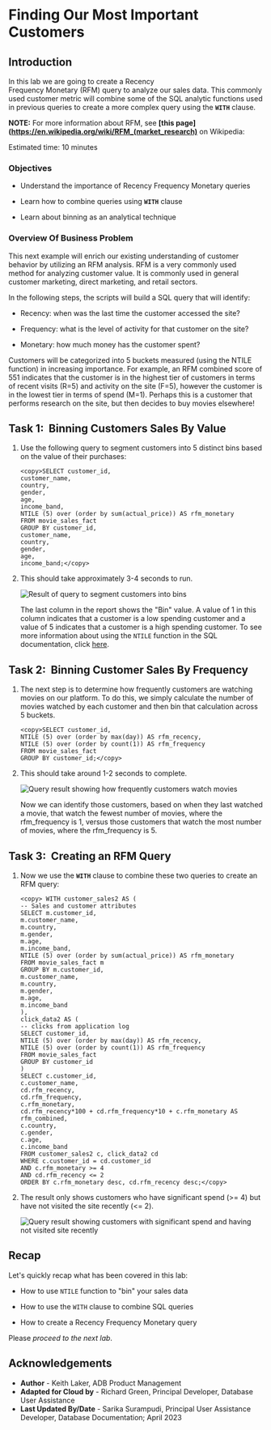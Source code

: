 ﻿# Finding Our Most Important Customers

## Introduction

In this lab we are going to create a Recency Frequency Monetary (RFM) query to analyze our sales data. This commonly used customer metric will combine some of the SQL analytic functions used in previous queries to create a more complex query using the **`WITH`** clause. 

**NOTE:** For more information about RFM, see **[this page](https://en.wikipedia.org/wiki/RFM_(market_research)** on Wikipedia: 

Estimated time: 10 minutes

### Objectives

- Understand the importance of Recency Frequency Monetary queries

- Learn how to combine queries using **`WITH`** clause

- Learn about binning as an analytical technique

### Overview Of Business Problem

This next example will enrich our existing understanding of customer behavior by utilizing an RFM analysis. RFM is a very commonly used method for analyzing customer value. It is commonly used in general customer marketing, direct marketing, and retail sectors.

In the following steps, the scripts will build a SQL query that will identify:

- Recency: when was the last time the customer accessed the site?

- Frequency: what is the level of activity for that customer on the site?

- Monetary: how much money has the customer spent?

Customers will be categorized into 5 buckets measured (using the NTILE function) in increasing importance. For example, an RFM combined score of 551 indicates that the customer is in the highest tier of customers in terms of recent visits (R=5) and activity on the site (F=5), however the customer is in the lowest tier in terms of spend (M=1). Perhaps this is a customer that performs research on the site, but then decides to buy movies elsewhere! 

## Task 1:  Binning Customers Sales By Value

1. Use the following query to segment customers into 5 distinct bins based on the value of their purchases:

    ```
    <copy>SELECT customer_id,
    customer_name,
    country,
    gender,
    age,
    income_band,
    NTILE (5) over (order by sum(actual_price)) AS rfm_monetary
    FROM movie_sales_fact
    GROUP BY customer_id,
    customer_name,
    country,
    gender,
    age,
    income_band;</copy>
    ```

2. This should take approximately 3-4 seconds to run.

    ![Result of query to segment customers into bins](images/analytics-lab-5-step-1-substep-2.png)

    The last column in the report shows the "Bin" value. A value of 1 in this column indicates that a customer is a low spending customer and a value of 5 indicates that a customer is a high spending customer. To see more information about using the `NTILE` function in the SQL documentation, click [here](https://docs.oracle.com/en/database/oracle/oracle-database/19/sqlrf/NTILE.html#GUID-FAD7A986-AEBD-4A03-B0D2-F7F2148BA5E9).


## Task 2:  Binning Customer Sales By Frequency

1. The next step is to determine how frequently customers are watching movies on our platform. To do this, we simply calculate the number of movies watched by each customer and then bin that calculation across 5 buckets.

    ```
    <copy>SELECT customer_id,
    NTILE (5) over (order by max(day)) AS rfm_recency,
    NTILE (5) over (order by count(1)) AS rfm_frequency
    FROM movie_sales_fact
    GROUP BY customer_id;</copy>
    ```

2. This should take around 1-2 seconds to complete.

    ![Query result showing how frequently customers watch movies](images/analytics-lab-5-step-2-substep-2.png)

    Now we can identify those customers, based on when they last watched a movie, that watch the fewest number of movies, where the rfm\_frequency is 1, versus those customers that watch the most number of movies, where the rfm\_frequency is 5.

## Task 3:  Creating an RFM Query

1. Now we use the **`WITH`** clause to combine these two queries to create an RFM query:

    ```
    <copy> WITH customer_sales2 AS (
    -- Sales and customer attributes
    SELECT m.customer_id,
    m.customer_name,
    m.country,
    m.gender,
    m.age,
    m.income_band,
    NTILE (5) over (order by sum(actual_price)) AS rfm_monetary
    FROM movie_sales_fact m
    GROUP BY m.customer_id,
    m.customer_name,
    m.country,
    m.gender,
    m.age,
    m.income_band
    ),
    click_data2 AS (
    -- clicks from application log
    SELECT customer_id,
    NTILE (5) over (order by max(day)) AS rfm_recency,
    NTILE (5) over (order by count(1)) AS rfm_frequency
    FROM movie_sales_fact
    GROUP BY customer_id
    )
    SELECT c.customer_id,
    c.customer_name,
    cd.rfm_recency,
    cd.rfm_frequency,
    c.rfm_monetary,
    cd.rfm_recency*100 + cd.rfm_frequency*10 + c.rfm_monetary AS rfm_combined,
    c.country,
    c.gender,
    c.age,
    c.income_band
    FROM customer_sales2 c, click_data2 cd
    WHERE c.customer_id = cd.customer_id
    AND c.rfm_monetary >= 4
    AND cd.rfm_recency <= 2
    ORDER BY c.rfm_monetary desc, cd.rfm_recency desc;</copy>
    ```

2. The result only shows customers who have significant spend (>= 4) but have not visited the site recently (<= 2).

    ![Query result showing customers with significant spend and having not visited site recently](images/analytics-lab-5-step-3-substep-2.png)

## Recap

Let's quickly recap what has been covered in this lab:

- How to use `NTILE` function to "bin" your sales data

- How to use the `WITH` clause to combine SQL queries 

- How to create a Recency Frequency Monetary query

Please *proceed to the next lab*.

## **Acknowledgements**

- **Author** - Keith Laker, ADB Product Management
- **Adapted for Cloud by** - Richard Green, Principal Developer, Database User Assistance
- **Last Updated By/Date** - Sarika Surampudi, Principal User Assistance Developer, Database Documentation; April 2023
